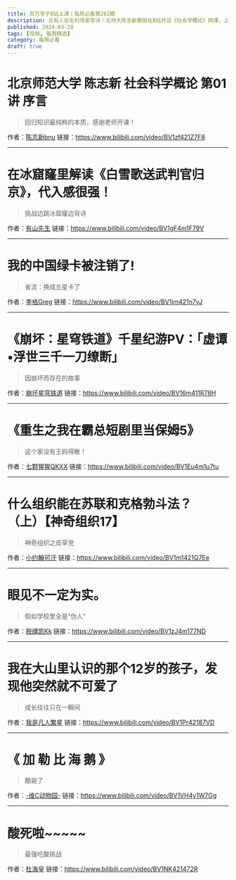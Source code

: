 ```yaml
---
title: 百万学子B站上课丨每周必看第262期
description: 总有人在名利场里写诗！北师大陈志新教授在B站开设《社会学概论》网课，上百万学生集体打卡！
published: 2024-03-28
tags: [视频, 每周精选]
category: 每周必看
draft: true
---
```


# 北京师范大学 陈志新 社会科学概论 第01讲 序言
> 回归知识最纯粹的本质，感谢老师开课！

作者：[陈志新bnu](https://space.bilibili.com/1571561781)
链接：https://www.bilibili.com/video/BV1zf421Z7F8

---

# 在冰窟窿里解读《白雪歌送武判官归京》，代入感很强！
> 挑战边跳冰窟窿边背诗

作者：[有山先生](https://space.bilibili.com/28626598)
链接：https://www.bilibili.com/video/BV1gF4m1F79V

---

# 我的中国绿卡被注销了!
> 省流：换成五星卡了

作者：[李格Greg](https://space.bilibili.com/434157581)
链接：https://www.bilibili.com/video/BV1jm421n7yJ

---

# 《崩坏：星穹铁道》千星纪游PV：「虚谭•浮世三千一刀缭断」
> 因崩坏而存在的故事

作者：[崩坏星穹铁道](https://space.bilibili.com/1340190821)
链接：https://www.bilibili.com/video/BV16m411R78H

---

# 《重生之我在霸总短剧里当保姆5》
> 这个家没有王妈得散！

作者：[七颗猩猩QKXX](https://space.bilibili.com/1659651634)
链接：https://www.bilibili.com/video/BV1Eu4m1u7tu

---

# 什么组织能在苏联和克格勃斗法？（上）【神奇组织17】
> 神奇组织之皮草党

作者：[小约翰可汗](https://space.bilibili.com/23947287)
链接：https://www.bilibili.com/video/BV1m1421Q7Ee

---

# 眼见不一定为实。
> 假如学校里全是“伪人”

作者：[脱缰凯Kk](https://space.bilibili.com/373388923)
链接：https://www.bilibili.com/video/BV1zJ4m177ND

---

# 我在大山里认识的那个12岁的孩子，发现他突然就不可爱了
> 成长往往只在一瞬间

作者：[我是凡人繁星](https://space.bilibili.com/3493123130919728)
链接：https://www.bilibili.com/video/BV1Pr42187VD

---

# 《 加 勒 比 海 鹅 》
> 酷毙了

作者：[-维C动物园-](https://space.bilibili.com/701734634)
链接：https://www.bilibili.com/video/BV1VH4y1W7Gg

---

# 酸死啦~~~~~
> 最强吃酸挑战

作者：[杜海皇](https://space.bilibili.com/178029850)
链接：https://www.bilibili.com/video/BV1NK421472R

